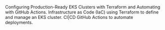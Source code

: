 Configuring Production-Ready EKS Clusters with Terraform and Automating with GitHub Actions.
Infrastructure as Code (IaC) using Terraform to define and manage an EKS cluster.
CI|CD GitHub Actions to automate deployments.
